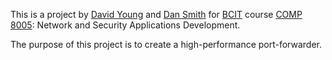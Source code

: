 This is a project by [David Young](http://github.com/david-young) and [Dan Smith](http://github.com/danielsmith604) for [BCIT](http://bcit.ca/) course [COMP 8005](http://www.bcit.ca/study/courses/comp8005): Network and Security Applications Development.

The purpose of this project is to create a high-performance port-forwarder.
